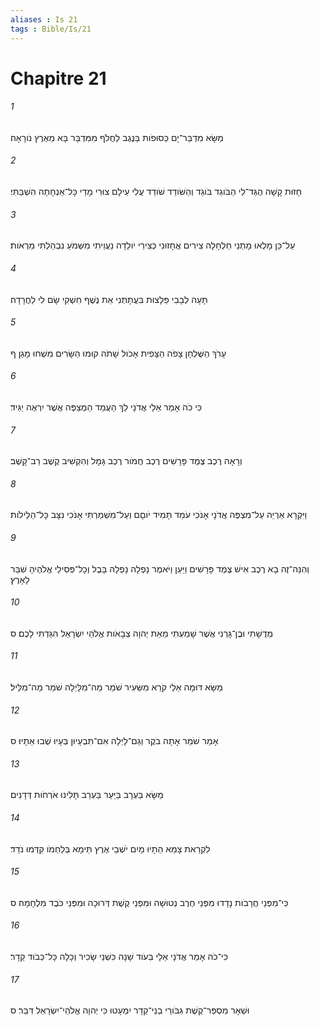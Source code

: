 ```yaml
---
aliases : Is 21
tags : Bible/Is/21
---
```


# Chapitre 21

###### 1
מַשָּׂא מִדְבַּר־יָם כְּסוּפֹות בַּנֶּגֶב לַחֲלֹף מִמִּדְבָּר בָּא מֵאֶרֶץ נֹורָאָה׃
###### 2
חָזוּת קָשָׁה הֻגַּד־לִי הַבֹּוגֵד בֹּוגֵד וְהַשֹּׁודֵד שֹׁודֵד עֲלִי עֵילָם צוּרִי מָדַי כָּל־אַנְחָתָה הִשְׁבַּתִּי׃
###### 3
עַל־כֵּן מָלְאוּ מָתְנַי חַלְחָלָה צִירִים אֲחָזוּנִי כְּצִירֵי יֹולֵדָה נַעֲוֵיתִי מִשְּׁמֹעַ נִבְהַלְתִּי מֵרְאֹות׃
###### 4
תָּעָה לְבָבִי פַּלָּצוּת בִּעֲתָתְנִי אֵת נֶשֶׁף חִשְׁקִי שָׂם לִי לַחֲרָדָה׃
###### 5
עָרֹךְ הַשֻּׁלְחָן צָפֹה הַצָּפִית אָכֹול שָׁתֹה קוּמוּ הַשָּׂרִים מִשְׁחוּ מָגֵן׃ ף
###### 6
כִּי כֹה אָמַר אֵלַי אֲדֹנָי לֵךְ הַעֲמֵד הַמְצַפֶּה אֲשֶׁר יִרְאֶה יַגִּיד׃
###### 7
וְרָאָה רֶכֶב צֶמֶד פָּרָשִׁים רֶכֶב חֲמֹור רֶכֶב גָּמָל וְהִקְשִׁיב קֶשֶׁב רַב־קָשֶׁב׃
###### 8
וַיִּקְרָא אַרְיֵה עַל־מִצְפֶּה אֲדֹנָי אָנֹכִי עֹמֵד תָּמִיד יֹוםָם וְעַל־מִשְׁמַרְתִּי אָנֹכִי נִצָּב כָּל־הַלֵּילֹות׃
###### 9
וְהִנֵּה־זֶה בָא רֶכֶב אִישׁ צֶמֶד פָּרָשִׁים וַיַּעַן וַיֹּאמֶר נָפְלָה נָפְלָה בָּבֶל וְכָל־פְּסִילֵי אֱלֹהֶיהָ שִׁבַּר לָאָרֶץ׃
###### 10
מְדֻשָׁתִי וּבֶן־גָּרְנִי אֲשֶׁר שָׁמַעְתִּי מֵאֵת יְהוָה צְבָאֹות אֱלֹהֵי יִשְׂרָאֵל הִגַּדְתִּי לָכֶם׃ ס
###### 11
מַשָּׂא דּוּמָה אֵלַי קֹרֵא מִשֵּׂעִיר שֹׁמֵר מַה־מִלַּיְלָה שֹׁמֵר מַה־מִלֵּיל׃
###### 12
אָמַר שֹׁמֵר אָתָה בֹקֶר וְגַם־לָיְלָה אִם־תִּבְעָיוּן בְּעָיוּ שֻׁבוּ אֵתָיוּ׃ ס
###### 13
מַשָּׂא בַּעְרָב בַּיַּעַר בַּעְרַב תָּלִינוּ אֹרְחֹות דְּדָנִים׃
###### 14
לִקְרַאת צָמֵא הֵתָיוּ מָיִם יֹשְׁבֵי אֶרֶץ תֵּימָא בְּלַחְמֹו קִדְּמוּ נֹדֵד׃
###### 15
כִּי־מִפְּנֵי חֲרָבֹות נָדָדוּ מִפְּנֵי חֶרֶב נְטוּשָׁה וּמִפְּנֵי קֶשֶׁת דְּרוּכָה וּמִפְּנֵי כֹּבֶד מִלְחָמָה׃ ס
###### 16
כִּי־כֹה אָמַר אֲדֹנָי אֵלָי בְּעֹוד שָׁנָה כִּשְׁנֵי שָׂכִיר וְכָלָה כָּל־כְּבֹוד קֵדָר׃
###### 17
וּשְׁאָר מִסְפַּר־קֶשֶׁת גִּבֹּורֵי בְנֵי־קֵדָר יִמְעָטוּ כִּי יְהוָה אֱלֹהֵי־יִשְׂרָאֵל דִּבֵּר׃ ס
